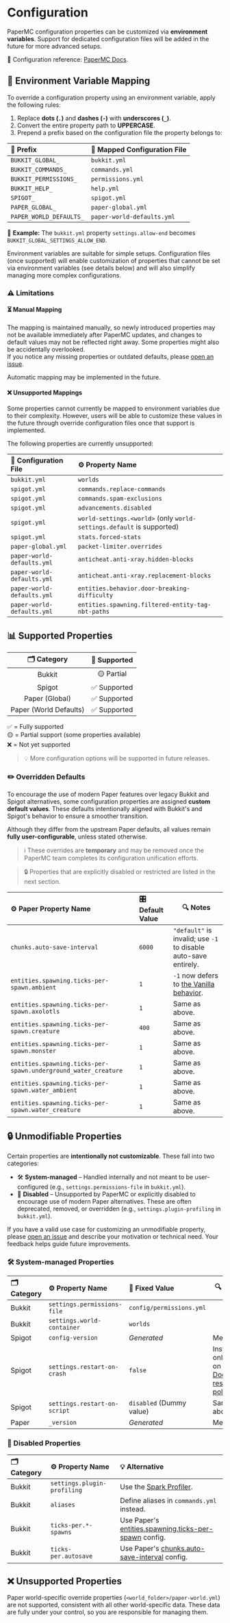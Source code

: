 # Configuration

PaperMC configuration properties can be customized via **environment variables**. Support for dedicated configuration files will be added in the future for more
advanced setups.

📘 Configuration reference: [PaperMC Docs](https://docs.papermc.io/paper/reference/configuration/).

## 🔧 Environment Variable Mapping

To override a configuration property using an environment variable, apply the following rules:

1. Replace **dots (`.`)** and **dashes (`-`)** with **underscores (`_`)**.
2. Convert the entire property path to **UPPERCASE**.
3. Prepend a prefix based on the configuration file the property belongs to:

| 🔖 Prefix               | 📄 Mapped Configuration File |
|:------------------------|:-----------------------------|
| `BUKKIT_GLOBAL_`        | `bukkit.yml`                 |
| `BUKKIT_COMMANDS_`      | `commands.yml`               |
| `BUKKIT_PERMISSIONS_`   | `permissions.yml`            |
| `BUKKIT_HELP_`          | `help.yml`                   |
| `SPIGOT_`               | `spigot.yml`                 |
| `PAPER_GLOBAL_`         | `paper-global.yml`           |
| `PAPER_WORLD_DEFAULTS_` | `paper-world-defaults.yml`   |

🧪 **Example:** The `bukkit.yml` property `settings.allow-end` becomes `BUKKIT_GLOBAL_SETTINGS_ALLOW_END`.

Environment variables are suitable for simple setups. Configuration files (once supported) will enable customization of properties that cannot be set via
environment variables (see details below) and will also simplify managing more complex configurations.

### ⚠️ Limitations

#### ⏳ Manual Mapping

The mapping is maintained manually, so newly introduced properties may not be available immediately after PaperMC updates, and changes to default values may not
be reflected right away. Some properties might also be accidentally overlooked.<br/>
If you notice any missing properties or outdated defaults, please [open an issue](https://github.com/Djaytan/docker-papermc-server/issues).

Automatic mapping may be implemented in the future.

#### ❌ Unsupported Mappings

Some properties cannot currently be mapped to environment variables due to their complexity. However, users will be able to customize these values in the future
through override configuration files once that support is implemented.

The following properties are currently unsupported:

| 📄 Configuration File      | ⚙️ Property Name                                                      |
|:---------------------------|:----------------------------------------------------------------------|
| `bukkit.yml`               | `worlds`                                                              |
| `spigot.yml`               | `commands.replace-commands`                                           |
| `spigot.yml`               | `commands.spam-exclusions`                                            |
| `spigot.yml`               | `advancements.disabled`                                               |
| `spigot.yml`               | `world-settings.<world>` (only `world-settings.default` is supported) |
| `spigot.yml`               | `stats.forced-stats`                                                  |
| `paper-global.yml`         | `packet-limiter.overrides`                                            |
| `paper-world-defaults.yml` | `anticheat.anti-xray.hidden-blocks`                                   |
| `paper-world-defaults.yml` | `anticheat.anti-xray.replacement-blocks`                              |
| `paper-world-defaults.yml` | `entities.behavior.door-breaking-difficulty`                          |
| `paper-world-defaults.yml` | `entities.spawning.filtered-entity-tag-nbt-paths`                     |

## 📊 Supported Properties

|      🗂️ Category      | 🎯 Supported |
|:----------------------:|:------------:|
|         Bukkit         |  🟡 Partial  |
|         Spigot         | ✅ Supported  |
|     Paper (Global)     | ✅ Supported  |
| Paper (World Defaults) | ✅ Supported  |

✅ = Fully supported<br/>
🟡 = Partial support (some properties available)<br/>
❌ = Not yet supported

> 💡 More configuration options will be supported in future releases.

### ✏️ Overridden Defaults

To encourage the use of modern Paper features over legacy Bukkit and Spigot alternatives, some configuration properties are assigned **custom default values**.
These defaults intentionally aligned with Bukkit's and Spigot's behavior to ensure a smoother transition.

Although they differ from the upstream Paper defaults, all values remain **fully user-configurable**, unless stated otherwise.

> ℹ️ These overrides are **temporary** and may be removed once the PaperMC team completes its configuration unification efforts.

> 🔒 Properties that are explicitly disabled or restricted are listed in the next section.

| ⚙️ Paper Property Name                                         | 🎛️ Default Value | 🔍 Notes                                                                         |
|:---------------------------------------------------------------|:------------------|----------------------------------------------------------------------------------|
| `chunks.auto-save-interval`                                    | `6000`            | `"default"` is invalid; use `-1` to disable auto-save entirely.                  |
| `entities.spawning.ticks-per-spawn.ambient`                    | `1`               | `-1` now defers to [the Vanilla behavior](https://minecraft.wiki/w/Spawn_limit). |
| `entities.spawning.ticks-per-spawn.axolotls`                   | `1`               | Same as above.                                                                   |
| `entities.spawning.ticks-per-spawn.creature`                   | `400`             | Same as above.                                                                   |
| `entities.spawning.ticks-per-spawn.monster`                    | `1`               | Same as above.                                                                   |
| `entities.spawning.ticks-per-spawn.underground_water_creature` | `1`               | Same as above.                                                                   |
| `entities.spawning.ticks-per-spawn.water_ambient`              | `1`               | Same as above.                                                                   |
| `entities.spawning.ticks-per-spawn.water_creature`             | `1`               | Same as above.                                                                   |

## 🔒 Unmodifiable Properties

Certain properties are **intentionally not customizable**. These fall into two categories:

* 🛠️ **System-managed** – Handled internally and not meant to be user-configured (e.g., `settings.permissions-file` in `bukkit.yml`).
* 🚫 **Disabled** – Unsupported by PaperMC or explicitly disabled to encourage use of modern Paper alternatives. These are often deprecated, removed, or
  overridden (e.g., `settings.plugin-profiling` in `bukkit.yml`).

If you have a valid use case for customizing an unmodifiable property, please [open an issue](https://github.com/Djaytan/docker-papermc-server/issues) and
describe your motivation or technical need. Your feedback helps guide future improvements.

### 🛠️ System-managed Properties

| 🗂️ Category | ⚙️ Property Name             | 📌 Fixed Value           | 🔍 Notes                                                                                                                    |
|:-------------|:-----------------------------|:-------------------------|-----------------------------------------------------------------------------------------------------------------------------|
| Bukkit       | `settings.permissions-file`  | `config/permissions.yml` |                                                                                                                             |
| Bukkit       | `settings.world-container`   | `worlds`                 |                                                                                                                             |
| Spigot       | `config-version`             | _Generated_              | Metadata.                                                                                                                   |
| Spigot       | `settings.restart-on-crash`  | `false`                  | Instead, only rely on [Docker restart policies](https://docs.docker.com/engine/containers/start-containers-automatically/). |
| Spigot       | `settings.restart-on-script` | `disabled` (Dummy value) | Same as above.                                                                                                              |
| Paper        | `_version`                   | _Generated_              | Metadata.                                                                                                                   |

### 🚫 Disabled Properties

| 🗂️ Category | ⚙️ Property Name            | 💡 Alternative                                                                                                                                                  |
|:-------------|:----------------------------|:----------------------------------------------------------------------------------------------------------------------------------------------------------------|
| Bukkit       | `settings.plugin-profiling` | Use the [Spark Profiler](https://docs.papermc.io/paper/profiling/#spark).                                                                                       |
| Bukkit       | `aliases`                   | Define aliases in `commands.yml` instead.                                                                                                                       |
| Bukkit       | `ticks-per.*-spawns`        | Use Paper's [entities.spawning.ticks-per-spawn](https://docs.papermc.io/paper/reference/world-configuration/#entities_spawning_ticks_per_spawn_ambient) config. |
| Bukkit       | `ticks-per.autosave`        | Use Paper's [chunks.auto-save-interval](https://docs.papermc.io/paper/reference/world-configuration/#chunks_auto_save_interval) config.                         |

## ❌ Unsupported Properties

Paper world-specific override properties (`<world_folder>/paper-world.yml`) are not supported, consistent with all other world-specific data. These data are
fully under your control, so you are responsible for managing them.
